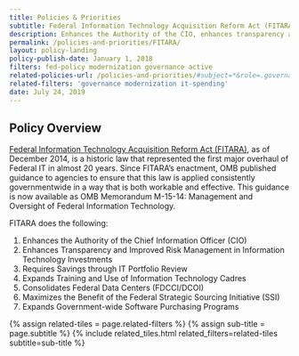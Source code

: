 ```yaml
---
title: Policies & Priorities
subtitle: Federal Information Technology Acquisition Reform Act (FITARA)
description: Enhances the Authority of the CIO, enhances transparency and improved risk management in IT Investments...etc.
permalink: /policies-and-priorities/FITARA/
layout: policy-landing
policy-publish-date: January 1, 2018
filters: fed-policy modernization governance active
related-policies-url: /policies-and-priorities/#subject=*&role=.governance,.modernization,.it-spending&status=*
related-filters: 'governance modernization it-spending'
date: July 24, 2019
---
```

## Policy Overview ##
[Federal Information Technology Acquisition Reform Act (FITARA)](https://www.nist.gov/system/files/documents/2017/05/11/doc2017financialmanagementconference-fitara.pdf), as of December 2014, is a historic law that represented the first major overhaul of Federal IT in almost 20 years. Since FITARA’s enactment, OMB published guidance to agencies to ensure that this law is applied consistently governmentwide in a way that is both workable and effective. This guidance is now available as OMB Memorandum M-15-14: Management and Oversight of Federal Information Technology.

FITARA does the following:
1. Enhances the Authority of the Chief Information Officer (CIO)
2. Enhances Transparency and Improved Risk Management in Information Technology Investments
3. Requires Savings through IT Portfolio Review
4. Expands Training and Use of Information Technology Cadres
5. Consolidates Federal Data Centers (FDCCI/DCOI)
6. Maximizes the Benefit of the Federal Strategic Sourcing Initiative (SSI)
7. Expands Government-wide Software Purchasing Programs
&nbsp;

{% assign related-tiles = page.related-filters %}
{% assign sub-title = page.subtitle %}
{% include related_tiles.html  related_filters=related-tiles subtitle=sub-title %}

